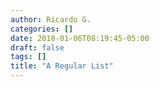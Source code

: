 ```yaml
---
author: Ricardo G.
categories: []
date: 2018-01-06T08:19:45-05:00
draft: false
tags: []
title: "A Regular List"
---
```

